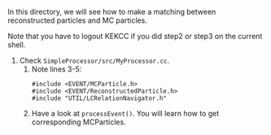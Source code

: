 In this directory, we will see how to make a matching between reconstructed particles
and MC particles.

Note that you have to logout KEKCC if you did step2 or step3 on the current shell.   

1) Check `SimpleProcessor/src/MyProcessor.cc`.
	1) Note lines 3-5:  
		```
		#include <EVENT/MCParticle.h>
		#include <EVENT/ReconstructedParticle.h>
		#include "UTIL/LCRelationNavigator.h"
		```
	2) Have a look at `processEvent()`. You will learn how to get corresponding MCParticles. 
